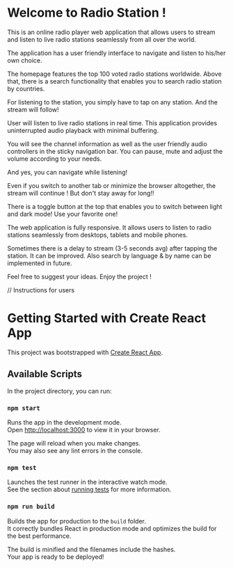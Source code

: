 # Welcome to Radio Station !

This is an online radio player web application that allows users to stream and listen to live radio stations seamlessly from all over the world. 

The application has a user friendly interface to navigate and listen to his/her own choice.

The homepage features the top 100 voted radio stations worldwide. Above that, there is a search functionality that enables you to search radio station by countries.

For listening to the station, you simply have to tap on any station. And the stream will follow!

User will listen to live radio stations in real time. This application provides uninterrupted audio playback with minimal buffering.

You will see the channel information as well as the user friendly audio controllers in the sticky navigation bar. You can pause, mute and adjust the volume according to your needs.

And yes, you can navigate while listening! 

Even if you switch to another tab or minimize the browser altogether, the stream will continue ! But don't stay away for long!!

There is a toggle button at the top that enables you to switch between light and dark mode! Use your favorite one!

The web application is fully responsive. It allows users to listen to radio stations seamlessly from desktops, tablets and mobile phones.


Sometimes there is a delay to stream (3-5 seconds avg) after tapping the station. It can be improved. Also search by language & by name can be implemented in future. 

Feel free to suggest your ideas. Enjoy the project !

// Instructions for users

# Getting Started with Create React App

This project was bootstrapped with [Create React App](https://github.com/facebook/create-react-app).

## Available Scripts

In the project directory, you can run:

### `npm start`

Runs the app in the development mode.\
Open [http://localhost:3000](http://localhost:3000) to view it in your browser.

The page will reload when you make changes.\
You may also see any lint errors in the console.

### `npm test`

Launches the test runner in the interactive watch mode.\
See the section about [running tests](https://facebook.github.io/create-react-app/docs/running-tests) for more information.

### `npm run build`

Builds the app for production to the `build` folder.\
It correctly bundles React in production mode and optimizes the build for the best performance.

The build is minified and the filenames include the hashes.\
Your app is ready to be deployed!

